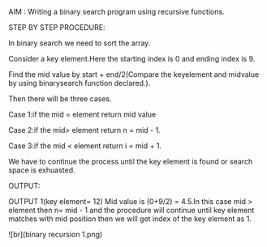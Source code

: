 AIM : Writing a binary search program using recursive functions.

STEP BY STEP PROCEDURE:

In binary search we need to sort the 
array.

Consider a key element.Here the starting index is 0 and ending index is 9.

Find the mid value by start + end/2(Compare the keyelement and midvalue by using binarysearch function declared.).

Then there will be three cases.

Case 1:if the mid = element return mid value

Case 2:if the mid> element return n = mid - 1.

Case 3:if the mid < element return i = mid + 1.

We have to continue the process until the key element is found or search space is exhuasted.

OUTPUT:

OUTPUT 1(key element= 12) Mid value is (0+9/2) = 4.5.In this case mid > element then n= mid - 1 and the procedure will continue until key element matches with mid position then we will get index of the key element as 1.

![br](binary recursion 1.png)


